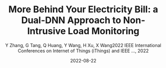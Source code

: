 ---
title: "More Behind Your Electricity Bill: a Dual-DNN Approach to Non-Intrusive Load Monitoring"
collection: publications
permalink: "/publication/2022-08-22"
excerpt: "Non-intrusive load monitoring (NILM) is a well-known single-channel blind source separation problem that aims to decompose the household energy consumption into itemised energy usage of individual appliances. Recent investigations have shown that deep neural networks (DNNs) based approaches are promising for the NILM task. Nevertheless, they normally ignore the inherent properties of appliance operations in the network design, potentially leading to implausible results. We are thus motivated to develop the dual Deep Neural Networks (dual-DNN), which aims to i) take advantage of DNNs’ learning capability of latent features and ii) empower the DNN architecture with identification ability of universal properties. Specifically in the design of dual-DNN, we adopt one subnetwork to measure power ratings of different appliances’ operation states, and the other subnetwork to identify the running states of …"
date: "2022-08-22"
venue: "2022 IEEE International Conferences on Internet of Things (iThings) and IEEE …, 2022"
paperurl: "https://arxiv.org/pdf/2106.00297"
author: "Y Zhang, G Tang, Q Huang, Y Wang, H Xu, X Wang2022 IEEE International Conferences on Internet of Things (iThings) and IEEE …, 2022"
poster:
remark:
---